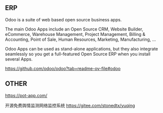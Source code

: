 ## ERP
Odoo is a suite of web based open source business apps.

The main Odoo Apps include an Open Source CRM, Website Builder, eCommerce, Warehouse Management, Project Management, Billing & Accounting, Point of Sale, Human Resources, Marketing, Manufacturing, ...

Odoo Apps can be used as stand-alone applications, but they also integrate seamlessly so you get a full-featured Open Source ERP when you install several Apps.

https://github.com/odoo/odoo?tab=readme-ov-file#odoo


## OTHER
https://pot-app.com/

开源免费舆情监测网络监控系统 https://gitee.com/stonedtx/yuqing